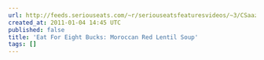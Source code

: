 ```yaml
---
url: http://feeds.seriouseats.com/~r/seriouseatsfeaturesvideos/~3/CSaazt2zPHk/eat-for-eight-bucks-moroccan-red-lentil-soup.html
created_at: 2011-01-04 14:45 UTC
published: false
title: 'Eat For Eight Bucks: Moroccan Red Lentil Soup'
tags: []
---
```



